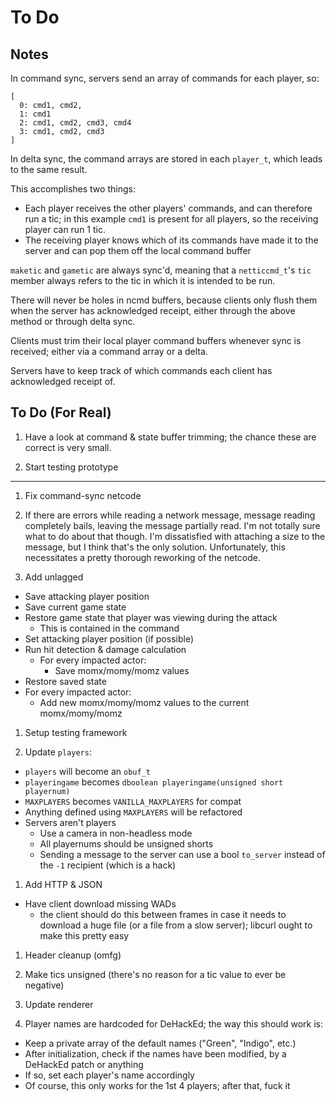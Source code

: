 # To Do

## Notes

In command sync, servers send an array of commands for each player, so:

    [
      0: cmd1, cmd2,
      1: cmd1
      2: cmd1, cmd2, cmd3, cmd4
      3: cmd1, cmd2, cmd3
    ]

In delta sync, the command arrays are stored in each `player_t`, which leads to
the same result.

This accomplishes two things:

- Each player receives the other players' commands, and can therefore run a
  tic; in this example `cmd1` is present for all players, so the receiving
  player can run 1 tic.
- The receiving player knows which of its commands have made it to the server
  and can pop them off the local command buffer

`maketic` and `gametic` are always sync'd, meaning that a `netticcmd_t`'s `tic`
member always refers to the tic in which it is intended to be run.

There will never be holes in ncmd buffers, because clients only flush them when
the server has acknowledged receipt, either through the above method or through delta
sync.

Clients must trim their local player command buffers whenever sync is received;
either via a command array or a delta.

Servers have to keep track of which commands each client has acknowledged
receipt of.

## To Do (For Real)

1. Have a look at command & state buffer trimming; the chance these are correct
   is very small.

1. Start testing prototype

---

1. Fix command-sync netcode

1. If there are errors while reading a network message, message reading
   completely bails, leaving the message partially read.  I'm not totally sure
   what to do about that though.  I'm dissatisfied with attaching a size to the
   message, but I think that's the only solution.  Unfortunately, this
   necessitates a pretty thorough reworking of the netcode.

1. Add unlagged
  - Save attacking player position
  - Save current game state
  - Restore game state that player was viewing during the attack
    - This is contained in the command
  - Set attacking player position (if possible)
  - Run hit detection & damage calculation
    - For every impacted actor:
      - Save momx/momy/momz values
  - Restore saved state
  - For every impacted actor:
    - Add new momx/momy/momz values to the current momx/momy/momz

1. Setup testing framework

1. Update `players`:
  - `players` will become an `obuf_t`
  - `playeringame` becomes `dboolean playeringame(unsigned short playernum)`
  - `MAXPLAYERS` becomes `VANILLA_MAXPLAYERS` for compat
  - Anything defined using `MAXPLAYERS` will be refactored
  - Servers aren't players
    - Use a camera in non-headless mode
    - All playernums should be unsigned shorts
    - Sending a message to the server can use a bool `to_server` instead of the
      `-1` recipient (which is a hack)

1. Add HTTP & JSON
  - Have client download missing WADs
    - the client should do this between frames in case it needs to download a
      huge file (or a file from a slow server); libcurl ought to make this
      pretty easy

1. Header cleanup (omfg)

1. Make tics unsigned (there's no reason for a tic value to ever be negative)

1. Update renderer

1. Player names are hardcoded for DeHackEd; the way this should work is:
  - Keep a private array of the default names ("Green", "Indigo", etc.)
  - After initialization, check if the names have been modified, by a DeHackEd
    patch or anything
  - If so, set each player's name accordingly
  - Of course, this only works for the 1st 4 players; after that, fuck it

<!-- vi: set et ts=4 sw=4 tw=79: -->

